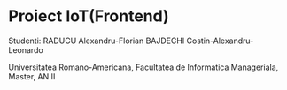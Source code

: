 # Proiect IoT(Frontend)

Studenti:
RADUCU Alexandru-Florian
BAJDECHI Costin-Alexandru-Leonardo

Universitatea Romano-Americana,
Facultatea de Informatica Manageriala, Master, AN II
